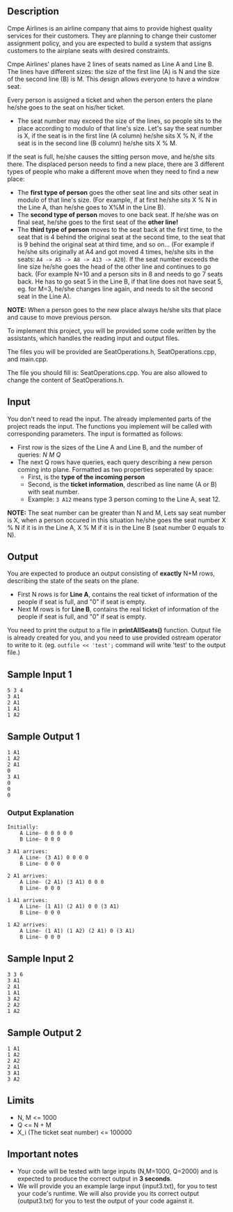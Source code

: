 ## Description
Cmpe Airlines is an airline company that aims to provide highest quality services for their customers. They are planning to change their customer assignment policy, and you are expected to build a system that assigns customers to the airplane seats with desired constraints.

Cmpe Airlines' planes have 2 lines of seats named as Line A and Line B. The lines have different sizes: the size of the first line (A) is N and the size of the second line (B) is M. This design allows everyone to have a window seat.


Every person is assigned a ticket and when the person enters the plane he/she goes to the seat on his/her ticket. 

* The seat number may exceed the size of the lines, so people sits to the place according to modulo of that line's size. Let's say the seat number is X, if the seat is in the first line (A column) he/she sits X % N, if the seat is in the second line (B column) he/she sits X % M. 


If the seat is full, he/she causes the sitting person move, and he/she sits there. The displaced person needs to find a new place, there are 3 different types of people who make a different move when they need to find a new place:

* The **first type of person** goes the other seat line and sits other seat in modulo of that line's size. (For example, if at first he/she sits X % N in the Line A, than he/she goes to X%M in the Line B).
* The **second type of person** moves to one back seat. If he/she was on final seat, he/she goes to the first seat of the **other line!**
* The **third type of person** moves to the seat back at the first time, to the seat that is 4 behind the original seat at the second time, to the seat that is 9 behind the original seat at third time, and so on... (For example if he/she sits originally at A4 and got moved 4 times, he/she sits in the seats: `A4 -> A5 -> A8 -> A13 -> A20`). If the seat number exceeds the line size he/she goes the head of the other line and continues to go back. (For example N=10 and a person sits in 8 and needs to go 7 seats back. He has to go seat 5 in the Line B, if that line does not have seat 5, eg. for M=3, he/she changes line again, and needs to sit the second seat in the Line A). 

**NOTE:** When a person goes to the new place always he/she sits that place and cause to move previous person.

To implement this project, you will be provided some code written by the assistants, which handles the reading input and output files. 

The files you will be provided are SeatOperations.h, SeatOperations.cpp, and main.cpp.

The file you should fill is: SeatOperations.cpp. You are also allowed to change the content of SeatOperations.h. 

## Input
You don't need to read the input. The already implemented parts of the project reads the input. The functions you implement will be called with corresponding parameters.
The input is formatted as follows:

- First row is the sizes of the Line A and Line B, and the number of queries: *N* *M* *Q*
- The next Q rows have queries, each query describing a new person coming into plane. Formatted as two properties seperated by space:
    - First, is the **type of the incoming person**
    - Second, is the **ticket information**, described as line name (A or B) with seat number.
    - Example: `3 A12` means type 3 person coming to the Line A, seat 12.

**NOTE:** The seat number can be greater than N and M, Lets say seat number is X, when a person occured in this situation he/she goes the seat number X % N if it is in the Line A, X % M if it is in the Line B (seat number 0 equals to N).

## Output

You are expected to produce an output consisting of **exactly** N+M rows, describing the state of the seats on the plane.
* First N rows is for **Line A**, contains the real ticket of information of the people if seat is full, and "0" if seat is empty. 
* Next M rows is for **Line B**, contains the real ticket of information of the people if seat is full, and "0" if seat is empty. 


You need to print the output to a file in **printAllSeats()** function. Output file is already created for you, and you need to use provided ostream operator to write to it. (eg. `outfile << 'test';` command will write 'test' to the output file.) 
 

## Sample Input 1


```
5 3 4
3 A1
2 A1
1 A1
1 A2
```

## Sample Output 1

```
1 A1
1 A2
2 A1
0
3 A1
0
0
0

```
### Output Explanation
```
Initially:
    A Line- 0 0 0 0 0 
    B Line- 0 0 0

3 A1 arrives:
    A Line- (3 A1) 0 0 0 0 
    B Line- 0 0 0

2 A1 arrives:
    A Line- (2 A1) (3 A1) 0 0 0 
    B Line- 0 0 0

1 A1 arrives:
    A Line- (1 A1) (2 A1) 0 0 (3 A1) 
    B Line- 0 0 0

1 A2 arrives:
    A Line- (1 A1) (1 A2) (2 A1) 0 (3 A1) 
    B Line- 0 0 0
```



## Sample Input 2

```
3 3 6
3 A1
2 A1
1 A1
3 A2
2 A2
1 A2
```

## Sample Output 2

```
1 A1
1 A2
2 A2
2 A1
3 A1
3 A2

```
## Limits
* N, M <= 1000
* Q <= N + M
* X_i (The ticket seat number) <= 100000

## Important notes

* Your code will be tested with large inputs (N,M=1000, Q=2000) and is expected to produce the correct output in **3 seconds**.
* We will provide you an example large input (input3.txt), for you to test your code's runtime. We will also provide you its correct output (output3.txt) for you to test the output of your code against it.
